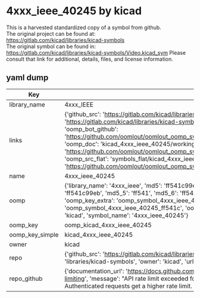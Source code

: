 # 4xxx_ieee_40245 by kicad  
This is a harvested standardized copy of a symbol from github.  
The original project can be found at:  
https://gitlab.com/kicad/libraries/kicad-symbols  
The original symbol can be found in:
https://gitlab.com/kicad/libraries/kicad-symbols/Video.kicad_sym
Please consult that link for additional, details, files, and license information.  
## yaml dump  
| Key | Value |  
| --- | --- |  
| library_name | 4xxx_IEEE |  
| links | {'github_src': 'https://gitlab.com/kicad/libraries/kicad-symbols/Video.kicad_sym', 'github_src_repo': 'https://gitlab.com/kicad/libraries/kicad-symbols', 'oomp_bot': 'kicad_4xxx_ieee_40245/working', 'oomp_bot_github': 'https://github.com/oomlout/oomlout_oomp_symbol_bot/tree/main/kicad_4xxx_ieee_40245/working', 'oomp_doc': 'kicad_4xxx_ieee_40245/working', 'oomp_doc_github': 'https://github.com/oomlout/oomlout_oomp_symbol_doc/tree/main/kicad_4xxx_ieee_40245/working', 'oomp_src_flat': 'symbols_flat/kicad_4xxx_ieee_40245/working', 'oomp_src_flat_github': 'https://github.com/oomlout/oomlout_oomp_symbol_src/tree/main/kicad_4xxx_ieee_40245/working'} |  
| name | 4xxx_ieee_40245 |  
| oomp | {'library_name': '4xxx_ieee', 'md5': 'ff541c99eb461c12d5df657540abdbe3', 'md5_10': 'ff541c99eb', 'md5_5': 'ff541', 'md5_6': 'ff541c', 'oomp_key': 'oomp_4xxx_ieee_40245', 'oomp_key_extra': 'oomp_symbol_4xxx_ieee_40245', 'oomp_key_full': 'oomp_symbol_4xxx_ieee_40245_ff541c', 'oomp_key_simple': '4xxx_ieee_40245', 'owner_name': 'kicad', 'symbol_name': '4xxx_ieee_40245'} |  
| oomp_key | oomp_kicad_4xxx_ieee_40245 |  
| oomp_key_simple | kicad_4xxx_ieee_40245 |  
| owner | kicad |  
| repo | {'github_src': 'https://gitlab.com/kicad/libraries/kicad-symbols/Video.kicad_sym', 'name': 'libraries/kicad-symbols', 'owner': 'kicad', 'url': 'https://gitlab.com/kicad/libraries/kicad-symbols'} |  
| repo_github | {'documentation_url': 'https://docs.github.com/rest/overview/resources-in-the-rest-api#rate-limiting', 'message': "API rate limit exceeded for 84.66.173.59. (But here's the good news: Authenticated requests get a higher rate limit. Check out the documentation for more details.)"} |  

